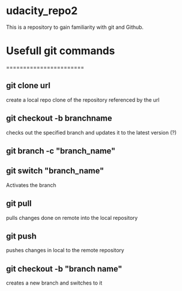 # udacity_repo2
This is a repository to gain familiarity with git and Github.

# Usefull git commands
=======================
## git clone url
create a local repo clone of the repository referenced by the url

## git checkout -b branchname
checks out the specified branch and updates it to the latest version (?)

## git branch -c "branch_name"

## git switch "branch_name"
Activates the branch

## git pull
pulls changes done on remote into the local repository

## git push
pushes changes in local to the remote repository

## git checkout -b "branch name"
creates a new branch and switches to it
